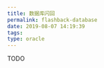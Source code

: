 ```yaml
---
title: 数据库闪回
permalink: flashback-database
date: 2019-08-07 14:19:39
tags:
type: oracle
---
```


TODO
